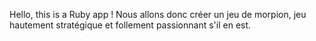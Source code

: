 Hello, this is a Ruby app !
Nous allons donc créer un jeu de morpion, jeu hautement stratégique et follement passionnant s'il en est.
